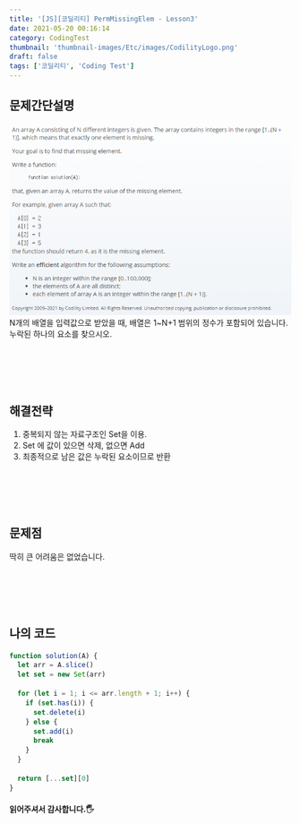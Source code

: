 ```yaml
---
title: '[JS][코딜리티] PermMissingElem - Lesson3'
date: 2021-05-20 00:16:14
category: CodingTest
thumbnail: 'thumbnail-images/Etc/images/CodilityLogo.png'
draft: false
tags: ['코딜리티', 'Coding Test']
---
```


## 문제간단설명

![](./images/PermMissingElem.png)
N개의 배열을 입력값으로 받았을 때, 배열은 1~N+1 범위의 정수가 포함되어 있습니다.
누락된 하나의 요소를 찾으시오.

<br>
<br>
<br>
<br>

## 해결전략

1. 중복되지 않는 자료구조인 Set을 이용.
2. Set 에 값이 있으면 삭제, 없으면 Add
3. 최종적으로 남은 값은 누락된 요소이므로 반환

<br>
<br>
<br>
<br>

## 문제점

딱히 큰 어려움은 없었습니다.

<br>
<br>
<br>
<br>

## 나의 코드

```javascript
function solution(A) {
  let arr = A.slice()
  let set = new Set(arr)

  for (let i = 1; i <= arr.length + 1; i++) {
    if (set.has(i)) {
      set.delete(i)
    } else {
      set.add(i)
      break
    }
  }

  return [...set][0]
}
```

#### 읽어주셔서 감사합니다.🖐
